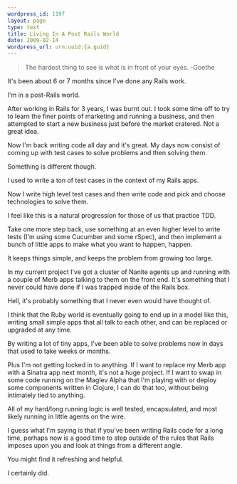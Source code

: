 ```yaml
--- 
wordpress_id: 1197
layout: page
type: text
title: Living In A Post Rails World
date: 2009-02-14  
wordpress_url: urn:uuid:{a.guid}
---
```

<blockquote>
    <p>The hardest thing to see is what is in front of your eyes. -Goethe</p>
</blockquote>

<p>It's been about 6 or 7 months since I've done any Rails work. </p>

<p>I'm in a post-Rails world.</p>

<p>After working in Rails for 3 years, I was burnt out. I took some time off to try to learn the finer points of marketing and running a business, and then attempted to start a new business just before the market cratered. Not a great idea.</p>

<p>Now I'm back writing code all day and it's great. My days now consist of coming up with test cases to solve problems and then solving them. </p>

<p>Something is different though. </p>

<p>I used to write a ton of test cases in the context of my Rails apps.</p>

<p>Now I write high level test cases and then write code and pick and choose technologies to solve them.</p>

<p>I feel like this is a natural progression for those of us that practice TDD. </p>

<p>Take one more step back, use something at an even higher level to write tests (I'm using some Cucumber and some rSpec), and then implement a bunch of little apps to make what you want to happen, happen.</p>

<p>It keeps things simple, and keeps the problem from growing too large.</p>

<p>In my current project I've got a cluster of Nanite agents up and running with a couple of Merb apps talking to them on the front end. It's something that I never could have done if I was trapped inside of the Rails box.</p>

<p>Hell, it's probably something that I never even would have thought of.</p>

<p>I think that the Ruby world is eventually going to end up in a model like this, writing small simple apps that all talk to each other, and can be replaced or upgraded at any time.</p>

<p>By writing a lot of tiny apps, I've been able to solve problems now in days that used to take weeks or months.</p>

<p>Plus I'm not getting locked in to anything. If I want to replace my Merb app with a Sinatra app next month, it's not a huge project. If I want to swap in some code running on the Maglev Alpha that I'm playing with or deploy some components written in Clojure, I can do that too, without being intimately tied to anything.</p>

<p>All of my hard/long running logic is well tested, encapsulated, and most likely running in little agents on the wire.</p>

<p>I guess what I'm saying is that if you've been writing Rails code for a long time, perhaps now is a good time to step outside of the rules that Rails imposes upon you and look at things from a different angle.</p>

<p>You might find it refreshing and helpful.</p>

<p>I certainly did.</p>
